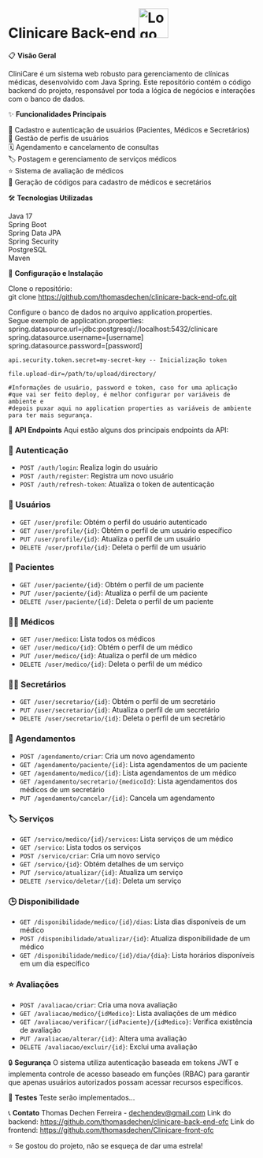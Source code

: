 # Clinicare Back-end <img src="https://cdn.worldvectorlogo.com/logos/spring-3.svg" width="60px" height="60px" alt="Logo do Angular">

📋 **Visão Geral**

CliniCare é um sistema web robusto para gerenciamento de clínicas médicas, desenvolvido com Java Spring. Este repositório contém o código backend do projeto, responsável por toda a lógica de negócios e interações com o banco de dados.

✨ **Funcionalidades Principais**

👤 Cadastro e autenticação de usuários (Pacientes, Médicos e Secretários)  
📝 Gestão de perfis de usuários  
🗓️ Agendamento e cancelamento de consultas  
🏷️ Postagem e gerenciamento de serviços médicos  
⭐ Sistema de avaliação de médicos  
🔐 Geração de códigos para cadastro de médicos e secretários  

🛠️ **Tecnologias Utilizadas**

Java 17  
Spring Boot  
Spring Data JPA  
Spring Security  
PostgreSQL  
Maven  

🚀 **Configuração e Instalação**

Clone o repositório:  
git clone https://github.com/thomasdechen/clinicare-back-end-ofc.git  

Configure o banco de dados no arquivo application.properties.  
Segue exemplo de application.properties:  
    spring.datasource.url=jdbc:postgresql://localhost:5432/clinicare  
    spring.datasource.username=[username]  
    spring.datasource.password=[password]  
    
    api.security.token.secret=my-secret-key -- Inicialização token  
    
    file.upload-dir=/path/to/upload/directory/  

    #Informações de usuário, password e token, caso for uma aplicação  
    #que vai ser feito deploy, é melhor configurar por variáveis de ambiente e  
    #depois puxar aqui no application properties as variáveis de ambiente para ter mais segurança.  


🔗 **API Endpoints**
Aqui estão alguns dos principais endpoints da API:

### 🔐 Autenticação
- `POST /auth/login`: Realiza login do usuário
- `POST /auth/register`: Registra um novo usuário
- `POST /auth/refresh-token`: Atualiza o token de autenticação

### 👤 Usuários
- `GET /user/profile`: Obtém o perfil do usuário autenticado
- `GET /user/profile/{id}`: Obtém o perfil de um usuário específico
- `PUT /user/profile/{id}`: Atualiza o perfil de um usuário
- `DELETE /user/profile/{id}`: Deleta o perfil de um usuário

### 🏥 Pacientes
- `GET /user/paciente/{id}`: Obtém o perfil de um paciente
- `PUT /user/paciente/{id}`: Atualiza o perfil de um paciente
- `DELETE /user/paciente/{id}`: Deleta o perfil de um paciente

### 👨‍⚕️ Médicos
- `GET /user/medico`: Lista todos os médicos
- `GET /user/medico/{id}`: Obtém o perfil de um médico
- `PUT /user/medico/{id}`: Atualiza o perfil de um médico
- `DELETE /user/medico/{id}`: Deleta o perfil de um médico

### 👩‍💼 Secretários
- `GET /user/secretario/{id}`: Obtém o perfil de um secretário
- `PUT /user/secretario/{id}`: Atualiza o perfil de um secretário
- `DELETE /user/secretario/{id}`: Deleta o perfil de um secretário

### 📅 Agendamentos
- `POST /agendamento/criar`: Cria um novo agendamento
- `GET /agendamento/paciente/{id}`: Lista agendamentos de um paciente
- `GET /agendamento/medico/{id}`: Lista agendamentos de um médico
- `GET /agendamento/secretario/{medicoId}`: Lista agendamentos dos médicos de um secretário
- `PUT /agendamento/cancelar/{id}`: Cancela um agendamento

### 🏷️ Serviços
- `GET /servico/medico/{id}/servicos`: Lista serviços de um médico
- `GET /servico`: Lista todos os serviços
- `POST /servico/criar`: Cria um novo serviço
- `GET /servico/{id}`: Obtém detalhes de um serviço
- `PUT /servico/atualizar/{id}`: Atualiza um serviço
- `DELETE /servico/deletar/{id}`: Deleta um serviço

### 🕒 Disponibilidade
- `GET /disponibilidade/medico/{id}/dias`: Lista dias disponíveis de um médico
- `POST /disponibilidade/atualizar/{id}`: Atualiza disponibilidade de um médico
- `GET /disponibilidade/medico/{id}/dia/{dia}`: Lista horários disponíveis em um dia específico

### ⭐ Avaliações
- `POST /avaliacao/criar`: Cria uma nova avaliação
- `GET /avaliacao/medico/{idMedico}`: Lista avaliações de um médico
- `GET /avaliacao/verificar/{idPaciente}/{idMedico}`: Verifica existência de avaliação
- `PUT /avaliacao/alterar/{id}`: Altera uma avaliação
- `DELETE /avaliacao/excluir/{id}`: Exclui uma avaliação

🔒 **Segurança**
O sistema utiliza autenticação baseada em tokens JWT e implementa controle de acesso baseado em funções (RBAC) para garantir que apenas usuários autorizados possam acessar recursos específicos.

🧪 **Testes**
Teste serão implementados...

📞 **Contato**
Thomas Dechen Ferreira - dechendev@gmail.com
Link do backend: https://github.com/thomasdechen/clinicare-back-end-ofc
Link do frontend: https://github.com/thomasdechen/Clinicare-front-ofc

⭐️ Se gostou do projeto, não se esqueça de dar uma estrela!
